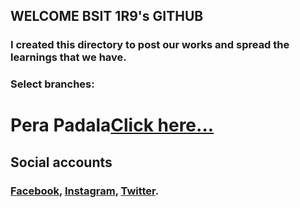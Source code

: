 ## WELCOME BSIT 1R9's GITHUB
### I created this directory to post our works and spread the learnings that we have.


### Select branches:
# Pera Padala[Click here...](https://github.com/Brrzzy/BSIT1R9/tree/Pera-Padala)


## Social accounts
### [Facebook](https://facebook.com/bjdelantar), [Instagram](https://instagram.com/me.brax), [Twitter](https://twitter.com/brrzzy).

